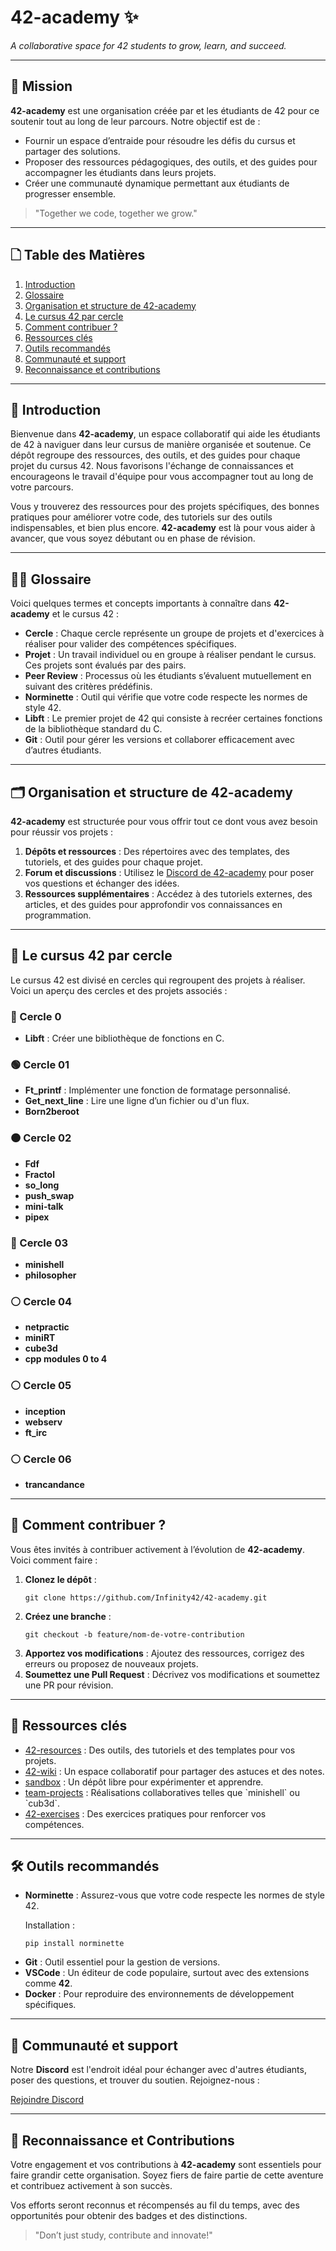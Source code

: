<h1>42-academy ✨</h1>
<p><em>A collaborative space for 42 students to grow, learn, and succeed.</em></p>

<hr />

<!-- Mission Section -->
<h2>🚀 Mission</h2>
<p><strong>42-academy</strong> est une organisation créée par et les étudiants de 42 pour ce soutenir tout au long de leur parcours. Notre objectif est de :</p>
<ul>
    <li>Fournir un espace d’entraide pour résoudre les défis du cursus et partager des solutions.</li>
    <li>Proposer des ressources pédagogiques, des outils, et des guides pour accompagner les étudiants dans leurs projets.</li>
    <li>Créer une communauté dynamique permettant aux étudiants de progresser ensemble.</li>
</ul>
<blockquote>"Together we code, together we grow."</blockquote>

<hr />

<!-- Table of Contents Section -->
<h2>🗋 Table des Matières</h2>
<ol>
    <li><a href="#introduction">Introduction</a></li>
    <li><a href="#glossaire">Glossaire</a></li>
    <li><a href="#organisation-et-structure-de-42-academy">Organisation et structure de 42-academy</a></li>
    <li><a href="#le-cursus-42-par-cercle">Le cursus 42 par cercle</a></li>
    <li><a href="#comment-contribuer">Comment contribuer ?</a></li>
    <li><a href="#ressources-clés">Ressources clés</a></li>
    <li><a href="#outils-recommandés">Outils recommandés</a></li>
    <li><a href="#communauté-et-support">Communauté et support</a></li>
    <li><a href="#reconnaissance-et-contributions">Reconnaissance et contributions</a></li>
</ol>

<hr />

<!-- Introduction Section -->
<h2>📜 Introduction</h2>
<p>Bienvenue dans <strong>42-academy</strong>, un espace collaboratif qui aide les étudiants de 42 à naviguer dans leur cursus de manière organisée et soutenue. Ce dépôt regroupe des ressources, des outils, et des guides pour chaque projet du cursus 42. Nous favorisons l'échange de connaissances et encourageons le travail d'équipe pour vous accompagner tout au long de votre parcours.</p>
<p>Vous y trouverez des ressources pour des projets spécifiques, des bonnes pratiques pour améliorer votre code, des tutoriels sur des outils indispensables, et bien plus encore. <strong>42-academy</strong> est là pour vous aider à avancer, que vous soyez débutant ou en phase de révision.</p>

<hr />

<!-- Glossaire Section -->
<h2>🧑‍💻 Glossaire</h2>
<p>Voici quelques termes et concepts importants à connaître dans <strong>42-academy</strong> et le cursus 42 :</p>
<ul>
    <li><strong>Cercle</strong> : Chaque cercle représente un groupe de projets et d'exercices à réaliser pour valider des compétences spécifiques.</li>
    <li><strong>Projet</strong> : Un travail individuel ou en groupe à réaliser pendant le cursus. Ces projets sont évalués par des pairs.</li>
    <li><strong>Peer Review</strong> : Processus où les étudiants s’évaluent mutuellement en suivant des critères prédéfinis.</li>
    <li><strong>Norminette</strong> : Outil qui vérifie que votre code respecte les normes de style 42.</li>
    <li><strong>Libft</strong> : Le premier projet de 42 qui consiste à recréer certaines fonctions de la bibliothèque standard du C.</li>
    <li><strong>Git</strong> : Outil pour gérer les versions et collaborer efficacement avec d’autres étudiants.</li>
</ul>

<hr />

<!-- Organization and Structure Section -->
<h2>🗂 Organisation et structure de 42-academy</h2>
<p><strong>42-academy</strong> est structurée pour vous offrir tout ce dont vous avez besoin pour réussir vos projets :</p>
<ol>
    <li><strong>Dépôts et ressources</strong> : Des répertoires avec des templates, des tutoriels, et des guides pour chaque projet.</li>
    <li><strong>Forum et discussions</strong> : Utilisez le <a href="https://discord.com/invite/42-academy">Discord de 42-academy</a> pour poser vos questions et échanger des idées.</li>
    <li><strong>Ressources supplémentaires</strong> : Accédez à des tutoriels externes, des articles, et des guides pour approfondir vos connaissances en programmation.</li>
</ol>

<hr />

<!-- 42 Curriculum by Circle Section -->
<h2>🔄 Le cursus 42 par cercle</h2>
<p>Le cursus 42 est divisé en cercles qui regroupent des projets à réaliser. Voici un aperçu des cercles et des projets associés :</p>

<h3>🔵 Cercle 0</h3>
<ul>
    <li><strong>Libft</strong> : Créer une bibliothèque de fonctions en C.</li>
</ul>

<h3>🟢 Cercle 01</h3>
<ul>
    <li><strong>Ft_printf</strong> : Implémenter une fonction de formatage personnalisé.</li>
    <li><strong>Get_next_line</strong> : Lire une ligne d’un fichier ou d'un flux.</li>
    <li><strong>Born2beroot</strong></li>
</ul>

<h3>🟠 Cercle 02</h3>
<ul>
    <li><strong>Fdf</strong></li>
    <li><strong>Fractol</strong></li>
    <li><strong>so_long</strong></li>
    <li><strong>push_swap</strong></li>
    <li><strong>mini-talk</strong></li>
    <li><strong>pipex</strong></li>
</ul>

<h3>🔴 Cercle 03</h3>
<ul>
    <li><strong>minishell</strong></li>
    <li><strong>philosopher</strong></li>
</ul>

<h3>⚪ Cercle 04</h3>
<ul>
    <li><strong>netpractic</strong></li>
    <li><strong>miniRT</strong></li>
    <li><strong>cube3d</strong></li>
    <li><strong>cpp modules 0 to 4</strong></li>
</ul>

<h3>⚪ Cercle 05</h3>
<ul>
    <li><strong>inception</strong></li>
    <li><strong>webserv</strong></li>
    <li><strong>ft_irc</strong></li>
</ul>

<h3>⚪ Cercle 06</h3>
<ul>
    <li><strong>trancandance</strong></li>
</ul>

<hr />

<!-- How to Contribute Section -->
<h2>📜 Comment contribuer ?</h2>
<p>Vous êtes invités à contribuer activement à l’évolution de <strong>42-academy</strong>. Voici comment faire :</p>
<ol>
    <li><strong>Clonez le dépôt</strong> :
        <pre><code>git clone https://github.com/Infinity42/42-academy.git</code></pre>
    </li>
    <li><strong>Créez une branche</strong> :
        <pre><code>git checkout -b feature/nom-de-votre-contribution</code></pre>
    </li>
    <li><strong>Apportez vos modifications</strong> : Ajoutez des ressources, corrigez des erreurs ou proposez de nouveaux projets.</li>
    <li><strong>Soumettez une Pull Request</strong> : Décrivez vos modifications et soumettez une PR pour révision.</li>
</ol>

<hr />

<!-- Key Resources Section -->
<h2>🔧 Ressources clés</h2>
<ul>
    <li><a href="https://github.com/Infinity42/42-resources">42-resources</a> : Des outils, des tutoriels et des templates pour vos projets.</li>
    <li><a href="https://github.com/Infinity42/42-wiki">42-wiki</a> : Un espace collaboratif pour partager des astuces et des notes.</li>
    <li><a href="https://github.com/Infinity42/sandbox">sandbox</a> : Un dépôt libre pour expérimenter et apprendre.</li>
    <li><a href="https://github.com/Infinity42/team-projects">team-projects</a> : Réalisations collaboratives telles que `minishell` ou `cub3d`.</li>
    <li><a href="https://github.com/Infinity42/42-exercises">42-exercises</a> : Des exercices pratiques pour renforcer vos compétences.</li>
</ul>

<hr />

<!-- Recommended Tools Section -->
<h2>🛠️ Outils recommandés</h2>
<ul>
    <li><strong>Norminette</strong> : Assurez-vous que votre code respecte les normes de style 42.
        <p>Installation :
            <pre><code>pip install norminette</code></pre>
        </p>
    </li>
    <li><strong>Git</strong> : Outil essentiel pour la gestion de versions.</li>
    <li><strong>VSCode</strong> : Un éditeur de code populaire, surtout avec des extensions comme <strong>42</strong>.</li>
    <li><strong>Docker</strong> : Pour reproduire des environnements de développement spécifiques.</li>
</ul>

<hr />

<!-- Community and Support Section -->
<h2>👥 Communauté et support</h2>
<p>Notre <strong>Discord</strong> est l'endroit idéal pour échanger avec d'autres étudiants, poser des questions, et trouver du soutien. Rejoignez-nous :</p>
<a href="https://discord.com/invite/42-academy">Rejoindre Discord</a>

<hr />

<!-- Recognition and Contributions Section -->
<h2>🏅 Reconnaissance et Contributions</h2>
<p>Votre engagement et vos contributions à <strong>42-academy</strong> sont essentiels pour faire grandir cette organisation. Soyez fiers de faire partie de cette aventure et contribuez activement à son succès.</p>
<p>Vos efforts seront reconnus et récompensés au fil du temps, avec des opportunités pour obtenir des badges et des distinctions.</p>
<blockquote>"Don’t just study, contribute and innovate!"</blockquote>
